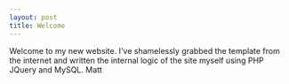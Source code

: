 ```yaml
---
layout: post
title: Welcome
---
```


Welcome to my new website. I've shamelessly grabbed the template from
the internet and written the internal logic of the site myself using PHP
JQuery and MySQL. Matt

 









